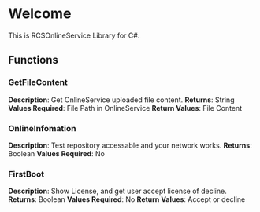 # Welcome
This is RCSOnlineService Library for C#.

## Functions
### GetFileContent
**Description**: Get OnlineService uploaded file content.
**Returns**: String
**Values Required**: File Path in OnlineService
**Return Values**: File Content
### OnlineInfomation
**Description**: Test repository accessable and your network works.
**Returns**: Boolean
**Values Required**: No
### FirstBoot
**Description**: Show License, and get user accept license of decline.
**Returns**: Boolean
**Values Required**: No
**Return Values**: Accept or decline
